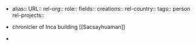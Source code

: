 - alias::
  URL::
  rel-org::
  role::
  fields::
  creations::
  rel-country::
  tags:: person
  rel-projects::

- chronicler of Inca building [[Sacsayhuaman]]
-
